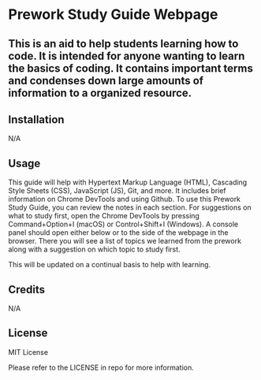 # Prework Study Guide Webpage

## This is an aid to help students learning how to code. It is intended for anyone wanting to learn the basics of coding. It contains important terms and condenses down large amounts of information to a organized resource. 

## Installation

N/A

## Usage

This guide will help with Hypertext Markup Language (HTML), Cascading Style Sheets (CSS), JavaScript (JS), Git, and more. It includes brief information on Chrome DevTools and using Github. To use this Prework Study Guide, you can review the notes in each section. For suggestions on what to study first, open the Chrome DevTools by pressing Command+Option+I (macOS) or Control+Shift+I (Windows). A console panel should open either below or to the side of the webpage in the browser. There you will see a list of topics we learned from the prework along with a suggestion on which topic to study first.

This will be updated on a continual basis to help with learning.

## Credits

N/A

## License

MIT License

Please refer to the LICENSE in repo for more information. 